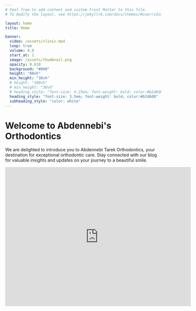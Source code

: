 ```yaml
---
# Feel free to add content and custom Front Matter to this file.
# To modify the layout, see https://jekyllrb.com/docs/themes/#overriding-theme-defaults

layout: home
title: Home

banner:
  video: /assets/clinic.mp4
  loop: true
  volume: 0.8
  start_at: 1
  image: /assets/thumbnail.png
  opacity: 0.618
  background: "#000"
  height: "80vh"
  min_height: "38vh"
  # height: "100vh"
  # min_height: "38vh"
  # heading_style: "font-size: 4.25em; font-weight: bold; color:#b2d8d8"
  heading_style: "font-size: 3.5em; font-weight: bold; color:#b2d8d8"
  subheading_style: "color: white"
---
```


# Welcome to Abdennebi's Orthodontics 
We are delighted to introduce you to Abdennebi Tarek Orthodontics, your destination for exceptional orthodontic care.
Stay connected with our blog for valuable insights and updates on your journey to a beautiful smile.

<iframe src="https://www.google.com/maps/embed?pb=!1m18!1m12!1m3!1d285.1560993687305!2d6.5635987987062805!3d36.040483916579674!2m3!1f0!2f0!3f0!3m2!1i1024!2i768!4f13.1!3m3!1m2!1s0x12f15dce7ef81137%3A0xb382904568f104f5!2zQWJkZW5uZWJpIE9ydGhvINi52KjYryDYp9mE2YbYqNmKINmE2KrZgtmI2YrZhSDYp9mE2KPYs9mG2KfZhg!5e0!3m2!1sen!2sdz!4v1689788654279!5m2!1sen!2sdz" width="600" height="450" style="border:0;" allowfullscreen="" loading="lazy" referrerpolicy="no-referrer-when-downgrade"></iframe>
